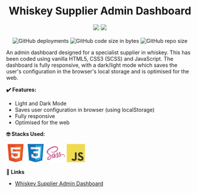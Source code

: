 <div align="center">
  
  <h1>Whiskey Supplier Admin Dashboard</h1>


![](https://api.checklyhq.com/v1/badges/checks/ef5d1fcd-09cf-449a-b04a-c4f0ccbf3e7d?style=for-the-badge&theme=dark) ![](https://api.checklyhq.com/v1/badges/checks/ef5d1fcd-09cf-449a-b04a-c4f0ccbf3e7d?style=for-the-badge&theme=dark&responseTime=true) <br><br> ![GitHub deployments](https://img.shields.io/github/deployments/asbhogal/Whiskey-Supplier-Admin-Dashboard/production?label=DEPLOYMENT%20STATE&style=for-the-badge&labelColor=000) ![GitHub code size in bytes](https://img.shields.io/github/languages/code-size/asbhogal/Whiskey-Supplier-Admin-Dashboard?style=for-the-badge&labelColor=000) ![GitHub repo size](https://img.shields.io/github/repo-size/asbhogal/Whiskey-Supplier-Admin-Dashboard?color=blueviolet&style=for-the-badge&labelColor=000)

</div>

An admin dashboard designed for a specialist supplier in whiskey. This has been coded using vanilla HTML5, CSS3 (SCSS) and JavaScript. The dashboard is fully responsive, with a dark/light mode which saves the user's configuration in the browser's local storage and is optimised for the web.

<strong>:heavy_check_mark: Features:</strong><br>
  - Light and Dark Mode
  - Saves user configuration in browser (using localStorage)
  - Fully responsive
  - Optimised for the web

<strong>:nerd_face: Stacks Used:</strong><br>
<br>
<a target="_blank" rel="noopener noreferrer" href="https://github.com/devicons/devicon/blob/master/icons/html5/html5-original.svg"><img src="https://github.com/devicons/devicon/raw/master/icons/html5/html5-original.svg" alt="html5" width="50" height="50" style="max-width:100%;"></a>
<a target="_blank" rel="noopener noreferrer" href="https://github.com/devicons/devicon/blob/master/icons/css3/css3-original.svg"><img src="https://github.com/devicons/devicon/raw/master/icons/css3/css3-original.svg" alt="css3" width="50" height="50" style="max-width:100%;"></a>
<a target="_blank" rel="noopener noreferrer" href="https://github.com/devicons/devicon/blob/master/icons/sass/sass-original.svg"><img src="https://github.com/devicons/devicon/blob/master/icons/sass/sass-original.svg" alt="sass" width="50" height="50" style="max-width:100%;"></a>
<a target="_blank" rel="noopener noreferrer" href="https://github.com/devicons/devicon/blob/master/icons/javascript/javascript-original.svg"><img src="https://github.com/devicons/devicon/raw/master/icons/javascript/javascript-original.svg" alt="JavaScript" width="50" height="50" style="max-width:100%;"></a>

<strong>:link: Links</strong><br>
 - <a target="_blank" href="http://whiskey-supplier-admin-dashboard.vercel.app/">Whiskey Supplier Admin Dashboard</a>
